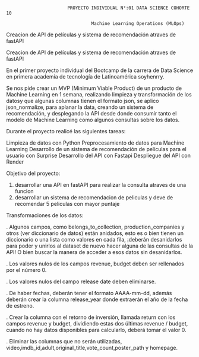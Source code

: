 

                           PROYECTO INDIVIDUAL N°:01 DATA SCIENCE COHORTE 10

                                    Machine Learning Operations (MLOps)

Creacion de API de películas y sistema de recomendación atraves de fastAPI

Creacion de API de películas y sistema de recomendación atraves de fastAPI

En el primer proyecto individual del Bootcamp de la carrera de  Data Science en primera academia de tecnología de Latinoamérica soyhenrry.

Se nos pide crear un MVP (Minimum Viable Product) de un producto de Machine Learning en 1 semana, realizando limpieza y transformación de los datosy que algunas columnas tienen el formato json, se aplico json_normalize, para aplanar la data, creando un sistema de recomendación, y desplegando la API desde donde consumir tanto el modelo de Machine Learning como algunos consultas sobre los datos.

Durante el proyecto realicé las siguientes tareas:

Limpieza de datos con Python
Preprocesamiento de datos para Machine Learning
Desarrollo de un sistema de recomendación de películas para el usuario con Surprise
Desarrollo del API con Fastapi
Despliegue del API con Render

Objetivo del proyecto:
1. desarrollar una API en fastAPI para realizar la consulta atraves de una funcion
2. desarrollar un sistema de recomendacion de peliculas y deve de recomendar 5 peliculas con mayor puntaje

Transformaciones de los datos:

. Algunos campos, como belongs_to_collection, production_companies y otros (ver diccionario de datos) están anidados, esto es o bien tienen un diccionario o una lista como valores en cada fila, ¡deberán desanidarlos para poder y unirlos al dataset de nuevo hacer alguna de las consultas de la API! O bien buscar la manera de acceder a esos datos sin desanidarlos.

. Los valores nulos de los campos revenue, budget deben ser rellenados por el número 0.

. Los valores nulos del campo release date deben eliminarse.

. De haber fechas, deberán tener el formato AAAA-mm-dd, además deberán crear la columna release_year donde extraerán el año de la fecha de estreno.

. Crear la columna con el retorno de inversión, llamada return con los campos revenue y budget, dividiendo estas dos últimas revenue / budget, cuando no hay datos disponibles para calcularlo, deberá tomar el valor 0.

. Eliminar las columnas que no serán utilizadas, video,imdb_id,adult,original_title,vote_count,poster_path y homepage.


